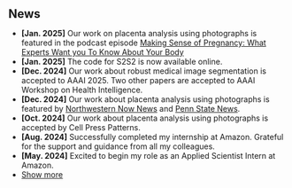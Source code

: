 <h2 style="margin: 60px 0px 10px;">News</h2>

<ul>
<li><strong>[Jan. 2025]</strong> Our work on placenta analysis using photographs is featured in the podcast episode <a href="https://podcasts.apple.com/us/podcast/unlocking-the-secrets-of-the-placenta-with/id1779600854?i=1000693920468">Making Sense of Pregnancy: What Experts Want you To Know About Your Body</a></li>
<li><strong>[Jan. 2025]</strong> The code for S2S2 is now available online.</li>
<li><strong>[Dec. 2024]</strong> Our work about robust medical image segmentation is accepted to AAAI 2025. Two other papers are accepted to AAAI Workshop on Health Intelligence.</li>
<li><strong>[Dec. 2024]</strong> Our work about placenta analysis using photographs is featured by <a href="https://news.northwestern.edu/stories/2024/12/ai-tool-analyzes-placentas-at-birth-for-faster-detection-of-neonatal-maternal-problems/?fj=">Northwestern Now News</a> and <a href="https://www.psu.edu/news/research/story/placenta-assessment-tool-aims-improve-neonatal-maternal-care">Penn State News</a>.</li>
<li><strong>[Oct. 2024]</strong> Our work about placenta analysis using photographs is accepted by Cell Press Patterns. </li>
<li><strong>[Aug. 2024]</strong> Successfully completed my internship at Amazon. Grateful for the support and guidance from all my colleagues.</li>
<li><strong>[May. 2024]</strong> Excited to begin my role as an Applied Scientist Intern at Amazon.</li>
  

<li> <a href="#" onclick="toggleVis(this); return false;">Show more</a> </li>
<div id="newsmore" style="display:none"> 
    <li><strong>[Jun. 2023]</strong> Attending CVPR 2023 in Vancouver. Looking forward to connecting with others.</li>
    <li><strong>[Jun. 2023]</strong> Our work on enhancing vision-language training for placenta analysis is accepted at MICCAI 2023.</li>
    <li><strong>[Feb. 2023]</strong> Our paper, EmotionCLIP, is accepted at CVPR 2023.</li>
    <li><strong>[Sep. 2022]</strong> Attending MICCAI 2022 in Singapore (Online).</li>
    <li><strong>[Jun. 2022]</strong> Our research on vision-language training in placenta analysis is accepted at MICCAI 2022.</li>
    <li><strong>[May 2021]</strong> Begin my PhD program.</li>
</div>
    
</ul>